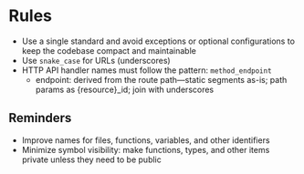# Rules

- Use a single standard and avoid exceptions or optional configurations to keep the codebase compact and maintainable
- Use `snake_case` for URLs (underscores)
- HTTP API handler names must follow the pattern: `method_endpoint`
  - endpoint: derived from the route path—static segments as-is; path params as {resource}_id; join with underscores

## Reminders

- Improve names for files, functions, variables, and other identifiers
- Minimize symbol visibility: make functions, types, and other items private unless they need to be public
